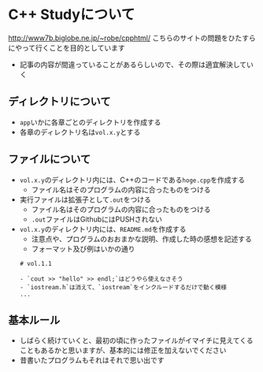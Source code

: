 # C++ Studyについて

http://www7b.biglobe.ne.jp/~robe/cpphtml/
こちらのサイトの問題をひたすらにやって行くことを目的としています
- 記事の内容が間違っていることがあるらしいので、その際は適宜解決していく

## ディレクトリについて

- `app`いかに各章ごとのディレクトリを作成する
- 各章のディレクトリ名は`vol.x.y`とする

## ファイルについて

- `vol.x.y`のディレクトリ内には、C++のコードである`hoge.cpp`を作成する
    - ファイル名はそのプログラムの内容に合ったものをつける
- 実行ファイルは拡張子として`.out`をつける
    - ファイル名はそのプログラムの内容に合ったものをつける
    - `.out`ファイルはGithubにはPUSHされない
- `vol.x.y`のディレクトリ内には、`README.md`を作成する
    - 注意点や、プログラムのおおまかな説明、作成した時の感想を記述する
    - フォーマット及び例はいかの通り
    ```
    # vol.1.1

    - `cout >> "hello" >> endl;`はどうやら使えなさそう
    - `iostream.h`は消えて、`iostream`をインクルードするだけで動く模様
    ...
    ```

## 基本ルール

- しばらく続けていくと、最初の頃に作ったファイルがイマイチに見えてくることもあるかと思いますが、基本的には修正を加えないでください
- 昔書いたプログラムもそれはそれで思い出です